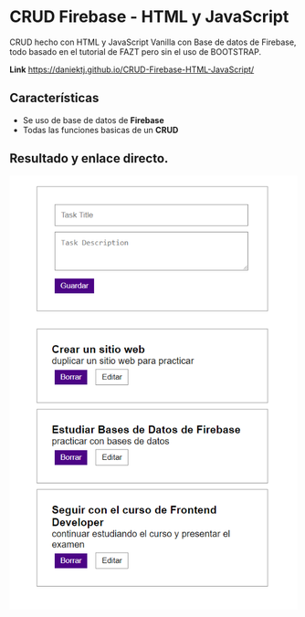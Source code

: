# CRUD Firebase - HTML y JavaScript
CRUD hecho con HTML y JavaScript Vanilla con Base de datos de Firebase, todo basado en el tutorial de FAZT pero sin el uso de BOOTSTRAP.

**Link** https://daniektj.github.io/CRUD-Firebase-HTML-JavaScript/

## Características
* Se uso de base de datos de **Firebase** 
* Todas las funciones basicas de un **CRUD** 


## Resultado y enlace directo.

![](screenshot.png)
